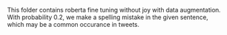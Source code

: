This folder contains roberta fine tuning without joy with data augmentation. With probability 0.2, we make a spelling mistake in the given sentence, which may be a common occurance in tweets.
